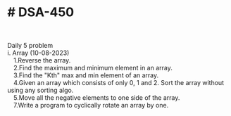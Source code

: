 <h1># DSA-450</h1><br>
    
Daily 5 problem <br>
i. Array (10-08-2023)<br>
    &emsp;1.Reverse the array.<br>
    &emsp;2.Find the maximum and minimum element in an array.<br>
    &emsp;3.Find the "Kth" max and min element of an array.<br>
    &emsp;4.Given an array which consists of only 0, 1 and 2. Sort the array without using any sorting algo.<br>
    &emsp;5.Move all the negative elements to one side of the array.<br>
    &emsp;7.Write a program to cyclically rotate an array by one.<br>
    &emsp;  <br>

